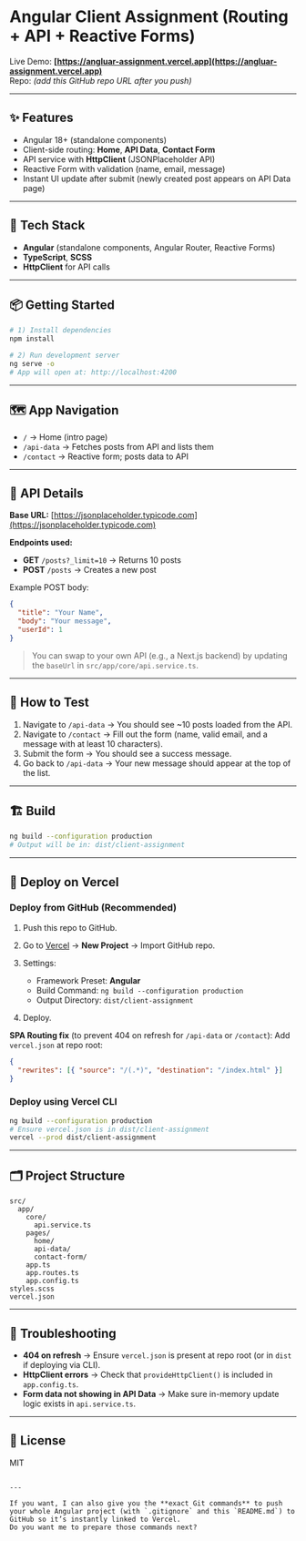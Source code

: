 # Angular Client Assignment (Routing + API + Reactive Forms)

Live Demo: **[https://angluar-assignment.vercel.app](https://angluar-assignment.vercel.app)**  
Repo: _(add this GitHub repo URL after you push)_

---

## ✨ Features

- Angular 18+ (standalone components)
- Client-side routing: **Home**, **API Data**, **Contact Form**
- API service with **HttpClient** (JSONPlaceholder API)
- Reactive Form with validation (name, email, message)
- Instant UI update after submit (newly created post appears on API Data page)

---

## 🧰 Tech Stack

- **Angular** (standalone components, Angular Router, Reactive Forms)
- **TypeScript**, **SCSS**
- **HttpClient** for API calls

---

## 📦 Getting Started

```bash
# 1) Install dependencies
npm install

# 2) Run development server
ng serve -o
# App will open at: http://localhost:4200
```

---

## 🗺️ App Navigation

- `/` → Home (intro page)
- `/api-data` → Fetches posts from API and lists them
- `/contact` → Reactive form; posts data to API

---

## 🔌 API Details

**Base URL:** [https://jsonplaceholder.typicode.com](https://jsonplaceholder.typicode.com)

**Endpoints used:**

- **GET** `/posts?_limit=10` → Returns 10 posts
- **POST** `/posts` → Creates a new post

Example POST body:

```json
{
  "title": "Your Name",
  "body": "Your message",
  "userId": 1
}
```

> You can swap to your own API (e.g., a Next.js backend) by updating the `baseUrl` in
> `src/app/core/api.service.ts`.

---

## 🧪 How to Test

1. Navigate to `/api-data` → You should see \~10 posts loaded from the API.
2. Navigate to `/contact` → Fill out the form (name, valid email, and a message with at least 10 characters).
3. Submit the form → You should see a success message.
4. Go back to `/api-data` → Your new message should appear at the top of the list.

---

## 🏗️ Build

```bash
ng build --configuration production
# Output will be in: dist/client-assignment
```

---

## 🚀 Deploy on Vercel

### Deploy from GitHub (Recommended)

1. Push this repo to GitHub.
2. Go to [Vercel](https://vercel.com) → **New Project** → Import GitHub repo.
3. Settings:

   - Framework Preset: **Angular**
   - Build Command: `ng build --configuration production`
   - Output Directory: `dist/client-assignment`

4. Deploy.

**SPA Routing fix** (to prevent 404 on refresh for `/api-data` or `/contact`):
Add `vercel.json` at repo root:

```json
{
  "rewrites": [{ "source": "/(.*)", "destination": "/index.html" }]
}
```

### Deploy using Vercel CLI

```bash
ng build --configuration production
# Ensure vercel.json is in dist/client-assignment
vercel --prod dist/client-assignment
```

---

## 🗂️ Project Structure

```
src/
  app/
    core/
      api.service.ts
    pages/
      home/
      api-data/
      contact-form/
    app.ts
    app.routes.ts
    app.config.ts
styles.scss
vercel.json
```

---

## 🐞 Troubleshooting

- **404 on refresh** → Ensure `vercel.json` is present at repo root (or in `dist` if deploying via CLI).
- **HttpClient errors** → Check that `provideHttpClient()` is included in `app.config.ts`.
- **Form data not showing in API Data** → Make sure in-memory update logic exists in `api.service.ts`.

---

## 📜 License

MIT

```

---

If you want, I can also give you the **exact Git commands** to push your whole Angular project (with `.gitignore` and this `README.md`) to GitHub so it’s instantly linked to Vercel.
Do you want me to prepare those commands next?
```
